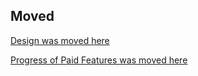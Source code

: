 ## Moved

[Design was moved here](../DeveloperDocs/Design.md)

[Progress of Paid Features was moved here](../DeveloperDocs/ProgressOfPaidFeatures.md)
